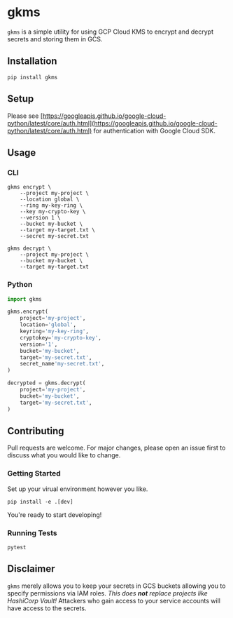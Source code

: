 # gkms

`gkms` is a simple utility for using GCP Cloud KMS to encrypt and decrypt secrets and storing them in GCS.

## Installation

```shell
pip install gkms
```

## Setup

Please see [https://googleapis.github.io/google-cloud-python/latest/core/auth.html](https://googleapis.github.io/google-cloud-python/latest/core/auth.html) for authentication with Google Cloud SDK.

## Usage

### CLI

```shell
gkms encrypt \
    --project my-project \
    --location global \
    --ring my-key-ring \
    --key my-crypto-key \
    --version 1 \
    --bucket my-bucket \
    --target my-target.txt \
    --secret my-secret.txt

gkms decrypt \
    --project my-project \
    --bucket my-bucket \
    --target my-target.txt
```

### Python

```python
import gkms

gkms.encrypt(
    project='my-project',
    location='global',
    keyring='my-key-ring',
    cryptokey='my-crypto-key',
    version='1',
    bucket='my-bucket',
    target='my-secret.txt',
    secret_name'my-secret.txt',
)

decrypted = gkms.decrypt(
    project='my-project',
    bucket='my-bucket',
    target='my-secret.txt',
)
```

## Contributing

Pull requests are welcome. For major changes, please open an issue first to discuss what you would like to change.

### Getting Started

Set up your virual environment however you like.

```shell
pip install -e .[dev]
```

You're ready to start developing!

### Running Tests

```shell
pytest
```

## Disclaimer

`gkms` merely allows you to keep your secrets in GCS buckets allowing you to specify permissions via IAM roles. _This does **not** replace projects like HashiCorp Vault!_ Attackers who gain access to your service accounts will have access to the secrets.
